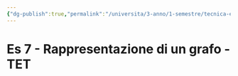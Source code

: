```yaml
---
{"dg-publish":true,"permalink":"/universita/3-anno/1-semestre/tecnica-ed-economia-dei-trasporti/esercitazioni/es-07-rappresentazione-di-un-grafo-tet/"}
---
```



# Es 7 - Rappresentazione di un grafo - TET


